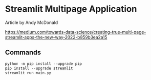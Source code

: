 # Streamlit Multipage Application

Article by Andy McDonald

https://medium.com/towards-data-science/creating-true-multi-page-streamlit-apps-the-new-way-2022-b859b3ea2a15


## Commands
```python
python -m pip install --upgrade pip
pip install --upgrade streamlit
streamlit run main.py
```
